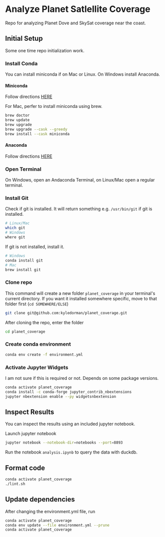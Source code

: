 # Analyze Planet Satlellite Coverage

Repo for analyzing Planet Dove and SkySat coverage near the coast.

## Initial Setup

Some one time repo initialization work. 

### Install Conda
You can install miniconda if on Mac or Linux. On Windows install Anaconda.

#### Miniconda
Follow directions [HERE](https://docs.anaconda.com/miniconda/install/)

For Mac, perfer to install miniconda using brew. 
```bash
brew doctor
brew update
brew upgrade
brew upgrade --cask --greedy
brew install --cask miniconda
```

#### Anaconda
Follow directions [HERE](https://docs.anaconda.com/anaconda/install/)

### Open Terminal
On Windows, open an Andaconda Terminal, on Linux/Mac open a regular terminal. 

### Install Git
Check if git is installed. It will return something e.g. `/usr/bin/git` if git is installed. 
```bash
# Linux/Mac
which git
# Windows
where git
```

If git is not installed, install it. 
```bash
# Windows
conda install git
# Mac
brew install git
```

### Clone repo
This command will create a new folder `planet_coverage` in your terminal's current directory. If you want it installed somewhere specific, move to that folder first (`cd SOMEWHERE/ELSE`)
```bash
git clone git@github.com:kyledorman/planet_coverage.git
```

After cloning the repo, enter the folder
```bash
cd planet_coverage
```

### Create conda environment
```bash
conda env create -f environment.yml
```

### Activate Jupyter Widgets
I am not sure if this is required or not. Depends on some package versions.
```bash
conda activate planet_coverage
conda install -c conda-forge jupyter_contrib_nbextensions
jupyter nbextension enable --py widgetsnbextension
```

## Inspect Results
You can inspect the results using an included jupyter notebook. 

Launch jupyter notebook
```bash
jupyter notebook --notebook-dir=notebooks --port=8893
```
Run the notebook `analysis.ipynb` to query the data with duckdb. 

## Format code
```bash
conda activate planet_coverage
./lint.sh
```

## Update dependencies
After changing the environment.yml file, run
```bash
conda activate planet_coverage
conda env update --file environment.yml --prune
conda activate planet_coverage
```
